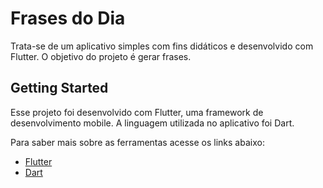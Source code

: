 # Frases do Dia

Trata-se de um aplicativo simples com fins didáticos e desenvolvido com Flutter. O objetivo do projeto é gerar frases.

## Getting Started

Esse projeto foi desenvolvido com Flutter, uma framework de desenvolvimento mobile.
A linguagem utilizada no aplicativo foi Dart. 

Para saber mais sobre as ferramentas acesse os links abaixo:

- [Flutter](https://flutter.dev/)
- [Dart](https://dart.dev/)


